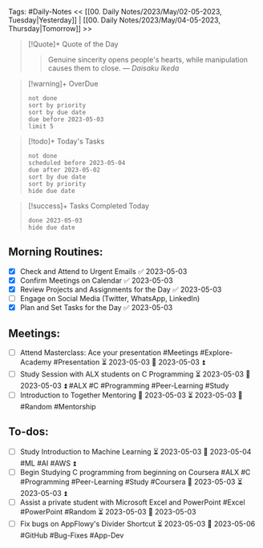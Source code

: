 Tags: #Daily-Notes
<< [[00. Daily Notes/2023/May/02-05-2023, Tuesday|Yesterday]] | [[00. Daily Notes/2023/May/04-05-2023, Thursday|Tomorrow]] >>

> [!Quote]+ Quote of the Day  
> > Genuine sincerity opens people's hearts, while manipulation causes them to close.
> — <cite>Daisaku Ikeda</cite>

> [!warning]+ OverDue  
> ```tasks  
> not done  
> sort by priority 
> sort by due date  
> due before 2023-05-03  
> limit 5  
> ```

> [!todo]+ Today's Tasks  
> ```tasks  
> not done  
> scheduled before 2023-05-04  
> due after 2023-05-02  
> sort by due date   
> sort by priority 
> hide due date  
> ```

> [!success]+ Tasks Completed Today  
> ```tasks  
> done 2023-05-03  
> hide due date  

## Morning Routines:
- [x] Check and Attend to Urgent Emails ✅ 2023-05-03
- [x] Confirm Meetings on Calendar ✅ 2023-05-03
- [x] Review Projects and Assignments for the Day ✅ 2023-05-03
- [ ] Engage on Social Media (Twitter, WhatsApp, LinkedIn)
- [x] Plan and Set Tasks for the Day ✅ 2023-05-03

## Meetings:
- [ ] Attend Masterclass: Ace your presentation #Meetings #Explore-Academy #Presentation ⏳ 2023-05-03 📅 2023-05-03 ⏫ 
- [ ] Study Session with ALX students on C Programming ⏳ 2023-05-03 📅 2023-05-03 ⏫ #ALX #C #Programming #Peer-Learning #Study 
- [ ] Introduction to Together Mentoring 📅 2023-05-03 ⏳ 2023-05-03 🔼 #Random #Mentorship

## To-dos:
- [ ] Study Introduction to Machine Learning ⏳ 2023-05-03 📅 2023-05-04 #ML #AI #AWS ⏫
- [ ] Begin Studying C programming from beginning on Coursera #ALX #C #Programming #Peer-Learning #Study #Coursera 📅 2023-05-03 ⏳ 2023-05-03 ⏫ 
- [ ] Assist a private student with Microsoft Excel and PowerPoint #Excel #PowerPoint #Random ⏳ 2023-05-03 📅 2023-05-03 
- [ ] Fix bugs on AppFlowy's Divider Shortcut ⏳ 2023-05-03 📅 2023-05-06 #GitHub #Bug-Fixes #App-Dev
